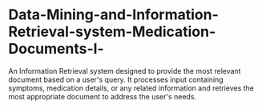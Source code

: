 # Data-Mining-and-Information-Retrieval-system-Medication-Documents-l-
An Information Retrieval system designed to provide the most relevant document based on a user's query. It processes input containing symptoms, medication details, or any related information and retrieves the most appropriate document to address the user's needs.
